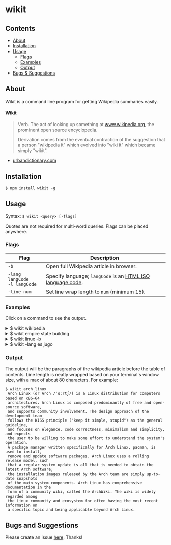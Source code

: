 # wikit

## Contents

 - [About](#about)
 - [Installation](#installation)
 - [Usage](#usage)
   - [Flags](#flags)
   - [Examples](#examples)
   - [Output](#output)
 - [Bugs & Suggestions](#bugs-and-suggestions)

## About

Wikit is a command line program for getting Wikipedia summaries easily.

#### Wikit
> Verb. The act of looking up something at www.wikipedia.org, the prominent open source encyclopedia.
>
> Derivation comes from the eventual contraction of the suggestion that a person "wikipedia it" which evolved into "wiki it" which became simply "wikit".
 - [urbandictionary.com](https://www.urbandictionary.com/define.php?term=wikit)

## Installation

`$ npm install wikit -g`

## Usage

Syntax: `$ wikit <query> [-flags]`

Quotes are not required for multi-word queries.
Flags can be placed anywhere.

### Flags

| Flag | Description |
| ---- | ----------- |
| `-b` | Open full Wikipedia article in browser. |
| `-lang langCode`<br>`-l langCode` | Specify language; `langCode` is an [HTML ISO language code](https://www.w3schools.com/tags/ref_language_codes.asp). |
| `-line num` | Set line wrap length to `num` (minimum 15). |

### Examples

Click on a command to see the output.

<details>
<summary>$ wikit wikipedia</summary>
 Wikipedia (/ˌwɪkɪˈpiːdiə/ WIK-i-PEE-dee-ə or /ˌwɪkiˈpiːdiə/ WIK-ee-PEE-dee-ə) is
 a free online encyclopedia with the aim to allow anyone to edit articles. Wikipedia
 is the largest and most popular general reference work on the Internet and is ranked
 among the ten most popular websites. Wikipedia is owned by the nonprofit Wikimedia
 Foundation.Wikipedia was launched on January 15, 2001, by Jimmy Wales and Larry
 Sanger. Sanger coined its name, a portmanteau of wiki[notes 4] and encyclopedia.
 There was only the English-language version initially, but it quickly developed
 similar versions in other languages, which differ in content and in editing practices.
 With 5,462,570 articles,[notes 5] the English Wikipedia is the largest of the more
 than 290 Wikipedia encyclopedias. Overall, Wikipedia consists of more than 40 million
 articles in more than 250 different languages and, as of February 2014[update],
 it had 18 billion page views and nearly 500 million unique visitors each month.As
 of March 2017, Wikipedia has about forty thousand high-quality articles known as
 Featured Articles and Good Articles that cover vital topics. In 2005, Nature published
 a peer review comparing 42 science articles from Encyclopædia Britannica and Wikipedia,
 and found that Wikipedia's level of accuracy approached that of Encyclopædia Britannica.Wikipedia
 has been criticized for allegedly exhibiting systemic bias, presenting a mixture
 of "truths, half truths, and some falsehoods", and, in controversial topics, being
 subject to manipulation and spin.
</details>

<details>
<summary>$ wikit empire state building</summary>
 The Empire State Building is a 102-story skyscraper located on Fifth Avenue between
 West 33rd and 34th Streets in Midtown, Manhattan, New York City. It has a roof height
 of 1,250 feet (381 m), and with its antenna included, it stands a total of 1,454
 feet (443.2m) tall. Its name is derived from the nickname for New York, the Empire
 State. It stood as the world's tallest building for nearly 40 years, from its completion
 in early 1931 until the topping out of the original World Trade Center's North Tower
 in late 1970. Following the September 11 attacks in 2001, the Empire State Building
 was again the tallest building in New York, until One World Trade Center reached
 a greater height in April 2012. The Empire State Building is currently the fifth-tallest
 completed skyscraper in the United States and the 35th-tallest in the world. It
 is also the fifth-tallest freestanding structure in the Americas. When measured
 by pinnacle height, it is the fourth-tallest building in the United States.The Empire
 State Building is an American cultural icon. It is designed in the distinctive Art
 Deco style and has been named as one of the Seven Wonders of the Modern World by
 the American Society of Civil Engineers. The building and its street floor interior
 are designated landmarks of the New York City Landmarks Preservation Commission,
 and confirmed by the New York City Board of Estimate. It was designated as a National
 Historic Landmark in 1986. In 2007, it was ranked number one on the AIA's List of
 America's Favorite Architecture.
</details>

<details>
<summary>$ wikit linux -b</summary>
This page: https://en.wikipedia.org/wiki/Linux opens in your (default) browser.
</details>

<details>
<summary>$ wikit -lang es jugo</summary>
 El jugo de frutas o zumo de frutas es la sustancia líquida que se extrae al licuar
 habitualmente por presión, aunque el conjunto de procesos intermedios puede suponer
 la cocción, molienda o centrifugación del producto original. Generalmente, el término
 hace referencia al líquido resultante de exprimir un fruto. Así, por ejemplo, el
 jugo o zumo de naranja es el líquido extraído de la fruta del naranjo. A menudo
 se venden jugos envasados, que pasan por un proceso durante su elaboración que les
 hace perder parte de sus beneficiosas propiedades nutricionales, una porción de
 jugo equivale a una porción de fruta.
</details>

### Output

The output will be the paragraphs of the wikipedia article before the table of contents.
Line length is neatly wrapped based on your terminal's window size, with a max
of about 80 characters. For example:

```
$ wikit arch linux
 Arch Linux (or Arch /ˈɑːrtʃ/) is a Linux distribution for computers based on x86-64
 architectures. Arch Linux is composed predominantly of free and open-source software,
 and supports community involvement. The design approach of the development team
 follows the KISS principle ("keep it simple, stupid") as the general guideline,
 and focuses on elegance, code correctness, minimalism and simplicity, and expects
 the user to be willing to make some effort to understand the system's operation.
 A package manager written specifically for Arch Linux, pacman, is used to install,
 remove and update software packages. Arch Linux uses a rolling release model, such
 that a regular system update is all that is needed to obtain the latest Arch software;
 the installation images released by the Arch team are simply up-to-date snapshots
 of the main system components. Arch Linux has comprehensive documentation in the
 form of a community wiki, called the ArchWiki. The wiki is widely regarded among
 the Linux community and ecosystem for often having the most recent information on
 a specific topic and being applicable beyond Arch Linux.
```

## Bugs and Suggestions

Please create an issue
[here](https://github.com/koryschneider/wikit/issues/new). Thanks!
